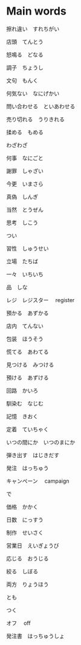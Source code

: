# Main words

擦れ違い　すれちがい

店頭　てんとう

怒鳴る　どなる

調子　ちょうし

文句　もんく

何気ない　なにげかい

問い合わせる　といあわせる

売り切れる　うりきれる

揉める　もめる

わざわざ

何事　なにごと

謝罪　しゃざい

今更　いまさら

真偽　しんぎ

当然　とうぜん

思考　しこう

つい

習性　しゅうせい

立場　たちば

一々　いちいち

品　しな

レジ　レジスター　 register

預かる　あずかる

店内　てんない

包装　ほうそう

慌てる　あわてる

見つける　みつける

預ける　あずける

回路　かいろ

馴染む　なじむ

記憶　きおく

定着　ていちゃく

いつの間にか　いつのまにか

弾き出す　はじきだす

発注　はっちゅう

キャンペーン　 campaign

で

価格　かかく

日数　にっすう

制作　せいさく

営業日　えいぎょうび

応じる　おうじる

絞る　しぼる

両方　りょうほう

とも

つく

オフ　 off

発注書　はっちゅうしょ
